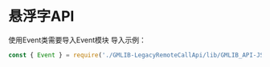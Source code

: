# 悬浮字API
使用Event类需要导入Event模块
导入示例：
```javascript
const { Event } = require('./GMLIB-LegacyRemoteCallApi/lib/GMLIB_API-JS');
```